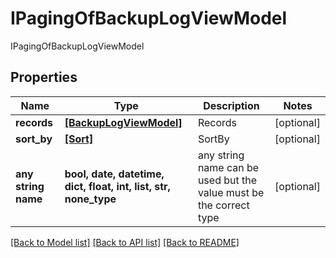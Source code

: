# IPagingOfBackupLogViewModel

IPagingOfBackupLogViewModel

## Properties
Name | Type | Description | Notes
------------ | ------------- | ------------- | -------------
**records** | [**[BackupLogViewModel]**](BackupLogViewModel.md) | Records | [optional] 
**sort_by** | [**[Sort]**](Sort.md) | SortBy | [optional] 
**any string name** | **bool, date, datetime, dict, float, int, list, str, none_type** | any string name can be used but the value must be the correct type | [optional]

[[Back to Model list]](../README.md#documentation-for-models) [[Back to API list]](../README.md#documentation-for-api-endpoints) [[Back to README]](../README.md)


